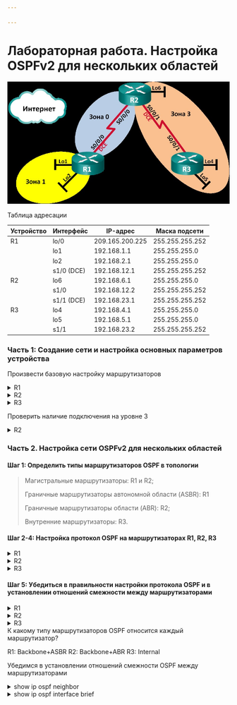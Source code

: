 ```yaml
---

---
```


# Лабораторная работа. Настройка OSPFv2 для нескольких областей

![Топология](work_dir/top.jpg)

Таблица адресации

| Устройство | Интерфейс | IP-адрес | Маска подсети |
| ---------- | --------- | -------- | ------------- |
| R1       | lo/0 | 209.165.200.225 | 255.255.255.252 |
|  | lo1 | 192.168.1.1 | 255.255.255.0 |
|	   	     | lo2 | 192.168.2.1 | 255.255.255.0 |
|	| s1/0 (DCE) | 192.168.12.1 | 255.255.255.252 |
| R2         | lo6 | 192.168.6.1 | 255.255.255.0 |
|  | s1/0 | 192.168.12.2 | 255.255.255.252 |
|  | s1/1 (DCE) | 192.168.23.1 | 255.255.255.252 |
| R3       | lo4 | 192.168.4.1     | 255.255.255.0   |
|  | lo5 | 192.168.5.1     | 255.255.255.0   |
|  | s1/1 | 192.168.23.2    | 255.255.255.252 |

### Часть 1:   Создание сети и настройка основных параметров устройства

Произвести базовую настройку маршрутизаторов



<details>
 <summary>R1</summary>

``` bash

Router>en
Router#conf t
Router(config)#hostname R1
R1(config)#no logging console
R1(config)#no ip domain-lookup
R1(config)#service password-encryption 
R1(config)#enable secret class
R1(config)#line console 0
R1(config-line)#password cisco
R1(config-line)#logging synchronous
R1(config-line)#login
R1(config-line)#exit
R1(config)#line vty 0 4
R1(config-line)#password cisco
R1(config-line)#logging synchronous
R1(config-line)#login
R1(config-line)#exit
R1(config)#int lo0
R1(config-if)#ip address 209.165.200.225 255.255.255.252
R1(config-if)#description internet
R1(config-if)#no shutdown
R1(config-if)#exit
R1(config)#int lo1
R1(config-if)#ip address 192.168.1.1 255.255.255.0
R1(config-if)#no shutdown
R1(config-if)#exit
R1(config)#int lo2
R1(config-if)#ip address 192.168.2.1 255.255.255.0
R1(config-if)#no shutdown
R1(config-if)#exit
R1(config)#int s1/0
R1(config-if)#ip address 192.168.12.1 255.255.255.252
R1(config-if)#clock rate 128000
R1(config-if)#no shutdown
R1(config-if)#end
R1#wr
Building configuration...
[OK]
R1#

```
</details>

<details>
 <summary>R2</summary>

``` bash

Router>en
Router#conf t
Router(config)#hostname R2
R2(config)#no logging console
R2(config)#no ip domain-lookup
R2(config)#service password-encryption 
R2(config)#enable secret class
R2(config)#line console 0
R2(config-line)#password cisco
R2(config-line)#logging synchronous
R2(config-line)#login
R2(config-line)#exit
R2(config)#line vty 0 4
R2(config-line)#password cisco
R2(config-line)#logging synchronous
R2(config-line)#login
R2(config-line)#exit
R2(config)#int lo6
R2(config-if)#ip address 192.168.6.1 255.255.255.0
R2(config-if)#no shutdown
R2(config-if)#exit
R2(config)#int s1/0
R2(config-if)#ip address 192.168.12.2 255.255.255.252
R2(config-if)#no shutdown
R2(config-if)#exit
R2(config)#int s1/1
R2(config-if)#ip address 192.168.23.1 255.255.255.252
R2(config-if)#clock rate 128000
R2(config-if)#no shutdown
R2(config-if)#end
R2#wr
Building configuration...
[OK]
R2#

```
</details>

<details>
 <summary>R3</summary>

``` bash

Router>en
Router#conf t
Router(config)#hostname R3
R3(config)#no logging console
R3(config)#no ip domain-lookup
R3(config)#service password-encryption 
R3(config)#enable secret class
R3(config)#line console 0
R3(config-line)#password cisco
R3(config-line)#logging synchronous
R3(config-line)#login
R3(config-line)#exit
R3(config)#line vty 0 4
R3(config-line)#password cisco
R3(config-line)#logging synchronous
R3(config-line)#login
R3(config-line)#exit
R3(config)#int lo4
R3(config-if)#ip address 192.168.4.1 255.255.255.0
R3(config-if)#no shutdown
R3(config-if)#exit
R3(config)#int lo5
R3(config-if)#ip address 192.168.5.1 255.255.255.0
R3(config-if)#no shutdown
R3(config-if)#exit
R3(config)#int s1/1
R3(config-if)#ip address 192.168.23.2 255.255.255.252
R3(config-if)#no shutdown
R3(config-if)#end
R3#wr
Building configuration...
[OK]

```
</details>

Проверить  наличие подключения на уровне 3


<details>
 <summary>R2</summary>

![R2sh-ip-int-bri+ping-R1-R3](work_dir/R2sh-ip-int-bri-ping-R1-R3.jpg)

</details>

### Часть 2. Настройка сети OSPFv2 для нескольких областей


#### Шаг 1:	Определить типы маршрутизаторов OSPF в топологии

> Магистральные маршрутизаторы: R1 и R2;
>
> Граничные маршрутизаторы автономной области (ASBR): R1
>
> Граничные маршрутизаторы области (ABR): R2;
>
> Внутренние маршрутизаторы: R3.


#### Шаг 2-4:	Настройка протокол OSPF на маршрутизаторах  R1, R2, R3



<details>
<summary>R1</summary>

``` bash
R1#conf t
Enter configuration commands, one per line.  End with CNTL/Z.
R1(config)#router ospf 1
R1(config-router)#router-id 1.1.1.1
R1(config-router)#network 192.168.1.0 0.0.0.255 area 1
R1(config-router)#network 192.168.2.0 0.0.0.255 area 1
R1(config-router)#network 192.168.12.0 0.0.0.3 area 0
R1(config-router)#passive-interface default
R1(config-router)#no passive-interface s1/0
R1(config-router)#default-information originate
R1(config-router)#exit
R1(config)#ip route 0.0.0.0 0.0.0.0 lo1
%Default route without gateway, if not a point-to-point interface, may impact performance
R1(config)#exit
R1#wr
Building configuration...
[OK]
```

</details>

<details>
<summary>R2</summary>

``` bash
R2#conf t
Enter configuration commands, one per line.  End with CNTL/Z.
R2(config)#router ospf 1
R2(config-router)#router-id 2.2.2.2
R2(config-router)#passive-interface default
R2(config-router)#network 192.168.6.0 0.0.0.255 area 3
R2(config-router)#network 192.168.12.0 0.0.0.3 area 0
R2(config-router)#network 192.168.23.0 0.0.0.3 area 3
R2(config-router)#no passive-interface s1/0
R2(config-router)#no passive-interface s1/1
R2(config-router)#end
R2#wr
Building configuration...
[OK]
```

</details>

<details>
<summary>R3</summary>

``` bash
R3#conf t
Enter configuration commands, one per line.  End with CNTL/Z.
R3(config)#router ospf 1
R3(config-router)#router-id 3.3.3.3
R3(config-router)#passive-interface default
R3(config-router)#network 192.168.4.0 0.0.0.255 area 3
R3(config-router)#network 192.168.5.0 0.0.0.255 area 3
R3(config-router)#network 192.168.23.0 0.0.0.3 area 3
R3(config-router)#no passive-interface s1/1
R3(config-router)#end
R3#wr
Building configuration...
[OK]
```

</details>

#### Шаг 5:	Убедиться в правильности настройки протокола OSPF и в установлении отношений смежности между маршрутизаторами

<details>
<summary>R1</summary>

``` bash
R1#show ip protocols
*** IP Routing is NSF aware ***

Routing Protocol is "application"
  Sending updates every 0 seconds
  Invalid after 0 seconds, hold down 0, flushed after 0
  Outgoing update filter list for all interfaces is not set
  Incoming update filter list for all interfaces is not set
  Maximum path: 32
  Routing for Networks:
  Routing Information Sources:
    Gateway         Distance      Last Update
  Distance: (default is 4)

Routing Protocol is "ospf 1"
  Outgoing update filter list for all interfaces is not set
  Incoming update filter list for all interfaces is not set
  Router ID 1.1.1.1
  It is an area border and autonomous system boundary router
 Redistributing External Routes from,
  Number of areas in this router is 2. 2 normal 0 stub 0 nssa
  Maximum path: 4
  Routing for Networks:
    192.168.1.0 0.0.0.255 area 1
    192.168.2.0 0.0.0.255 area 1
    192.168.12.0 0.0.0.3 area 0
  Passive Interface(s):
    Ethernet0/0
    Ethernet0/1
    Ethernet0/2
    Ethernet0/3
    Serial1/1
    Serial1/2
    Serial1/3
    Loopback0
    Loopback1
    Loopback2
    RG-AR-IF-INPUT1
    VoIP-Null0
  Routing Information Sources:
    Gateway         Distance      Last Update
    2.2.2.2              110      00:03:22
  Distance: (default is 110)

```

</details>

<details>
<summary>R2</summary>

``` bash
R2#sh ip prot
*** IP Routing is NSF aware ***

Routing Protocol is "application"
  Sending updates every 0 seconds
  Invalid after 0 seconds, hold down 0, flushed after 0
  Outgoing update filter list for all interfaces is not set
  Incoming update filter list for all interfaces is not set
  Maximum path: 32
  Routing for Networks:
  Routing Information Sources:
    Gateway         Distance      Last Update
  Distance: (default is 4)

Routing Protocol is "ospf 1"
  Outgoing update filter list for all interfaces is not set
  Incoming update filter list for all interfaces is not set
  Router ID 2.2.2.2
  It is an area border router
  Number of areas in this router is 2. 2 normal 0 stub 0 nssa
  Maximum path: 4
  Routing for Networks:
    192.168.6.0 0.0.0.255 area 3
    192.168.12.0 0.0.0.3 area 0
    192.168.23.0 0.0.0.3 area 3
  Passive Interface(s):
    Ethernet0/0
    Ethernet0/1
    Ethernet0/2
    Ethernet0/3
    Serial1/2
    Serial1/3
    Loopback6
    RG-AR-IF-INPUT1
    VoIP-Null0
  Routing Information Sources:
    Gateway         Distance      Last Update
    3.3.3.3              110      00:06:56
    1.1.1.1              110      00:11:10
  Distance: (default is 110)

```

</details>

<details>
<summary>R3</summary>

``` bash
R3#sh ip prot
*** IP Routing is NSF aware ***

Routing Protocol is "application"
  Sending updates every 0 seconds
  Invalid after 0 seconds, hold down 0, flushed after 0
  Outgoing update filter list for all interfaces is not set
  Incoming update filter list for all interfaces is not set
  Maximum path: 32
  Routing for Networks:
  Routing Information Sources:
    Gateway         Distance      Last Update
  Distance: (default is 4)

Routing Protocol is "ospf 1"
  Outgoing update filter list for all interfaces is not set
  Incoming update filter list for all interfaces is not set
  Router ID 3.3.3.3
  Number of areas in this router is 1. 1 normal 0 stub 0 nssa
  Maximum path: 4
  Routing for Networks:
    192.168.4.0 0.0.0.255 area 3
    192.168.5.0 0.0.0.255 area 3
    192.168.23.0 0.0.0.3 area 3
  Passive Interface(s):
    Ethernet0/0
    Ethernet0/1
    Ethernet0/2
    Ethernet0/3
    Serial1/0
    Serial1/2
    Serial1/3
    Loopback4
    Loopback5
    RG-AR-IF-INPUT1
    VoIP-Null0
  Routing Information Sources:
    Gateway         Distance      Last Update
    1.1.1.1              110      00:07:16
    2.2.2.2              110      00:07:16
  Distance: (default is 110)

```

</details>
К какому типу маршрутизаторов OSPF относится каждый маршрутизатор?

R1: Backbone+ASBR
R2: Backbone+ABR
R3: Internal

 Убедимся в установлении отношений смежности OSPF между маршрутизаторами

 <details>
<summary>show ip ospf neighbor</summary>

![sh-ip-opf-nei(all-Rs)](work_dir/sh-ip-opf-nei(all-Rs).JPG)

</details>

 <details>
<summary>show ip ospf interface brief</summary>

![sh-ip-ospf-int-bri(all-Rs)](work_dir/sh-ip-ospf-int-bri(all-Rs).JPG)

</details>





